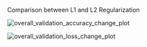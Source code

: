 Comparison between L1 and L2 Regularization 



![overall_validation_accuracy_change_plot](https://user-images.githubusercontent.com/44206147/75612937-4451a700-5b4e-11ea-836c-6077862e945d.png)

![overall_validation_loss_change_plot](https://user-images.githubusercontent.com/44206147/75612978-9abee580-5b4e-11ea-92d2-c4340b8c74e6.png)
